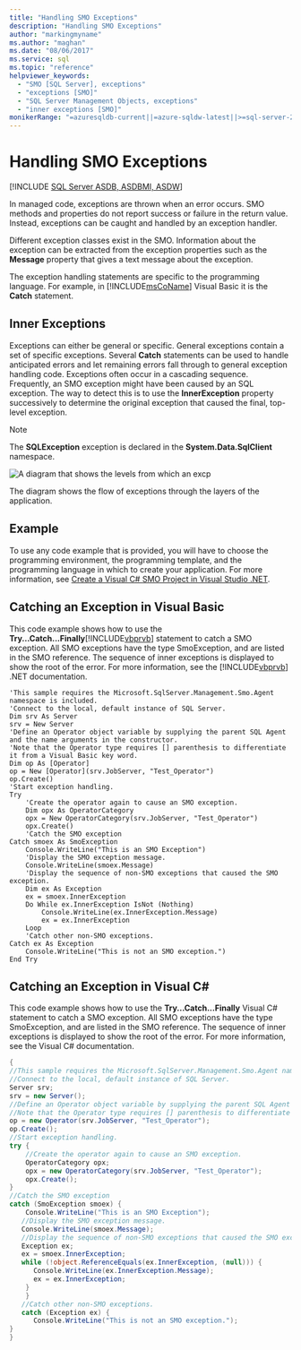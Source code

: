 ```yaml
---
title: "Handling SMO Exceptions"
description: "Handling SMO Exceptions"
author: "markingmyname"
ms.author: "maghan"
ms.date: "08/06/2017"
ms.service: sql
ms.topic: "reference"
helpviewer_keywords:
  - "SMO [SQL Server], exceptions"
  - "exceptions [SMO]"
  - "SQL Server Management Objects, exceptions"
  - "inner exceptions [SMO]"
monikerRange: "=azuresqldb-current||=azure-sqldw-latest||>=sql-server-2016||>=sql-server-linux-2017||=azuresqldb-mi-current"
---
```

# Handling SMO Exceptions
[!INCLUDE [SQL Server ASDB, ASDBMI, ASDW](../../../includes/applies-to-version/sql-asdb-asdbmi-asa.md)]

  In managed code, exceptions are thrown when an error occurs. SMO methods and properties do not report success or failure in the return value. Instead, exceptions can be caught and handled by an exception handler.  
  
 Different exception classes exist in the SMO. Information about the exception can be extracted from the exception properties such as the **Message** property that gives a text message about the exception.  
  
 The exception handling statements are specific to the programming language. For example, in [!INCLUDE[msCoName](../../../includes/msconame-md.md)] Visual Basic it is the **Catch** statement.  
  
## Inner Exceptions  
 Exceptions can either be general or specific. General exceptions contain a set of specific exceptions. Several **Catch** statements can be used to handle anticipated errors and let remaining errors fall through to general exception handling code. Exceptions often occur in a cascading sequence. Frequently, an SMO exception might have been caused by an SQL exception. The way to detect this is to use the **InnerException** property successively to determine the original exception that caused the final, top-level exception.  
  
> [!NOTE]  
>  The **SQLException** exception is declared in the **System.Data.SqlClient** namespace.  
  
 ![A diagram that shows the levels from which an excp](../../../relational-databases/server-management-objects-smo/create-program/media/exception-flow.gif "A diagram that shows the levels from which an excp")  
  
 The diagram shows the flow of exceptions through the layers of the application.  
  
## Example  
 To use any code example that is provided, you will have to choose the programming environment, the programming template, and the programming language in which to create your application. For more information, see [Create a Visual C&#35; SMO Project in Visual Studio .NET](../../../relational-databases/server-management-objects-smo/how-to-create-a-visual-csharp-smo-project-in-visual-studio-net.md).
  
## Catching an Exception in Visual Basic  
 This code example shows how to use the **Try...Catch...Finally**[!INCLUDE[vbprvb](../../../includes/vbprvb-md.md)] statement to catch a SMO exception. All SMO exceptions have the type SmoException, and are listed in the SMO reference. The sequence of inner exceptions is displayed to show the root of the error. For more information, see the [!INCLUDE[vbprvb](../../../includes/vbprvb-md.md)] .NET documentation.  
  
```VBNET
'This sample requires the Microsoft.SqlServer.Management.Smo.Agent namespace is included.
'Connect to the local, default instance of SQL Server.
Dim srv As Server
srv = New Server
'Define an Operator object variable by supplying the parent SQL Agent and the name arguments in the constructor.
'Note that the Operator type requires [] parenthesis to differentiate it from a Visual Basic key word.
Dim op As [Operator]
op = New [Operator](srv.JobServer, "Test_Operator")
op.Create()
'Start exception handling.
Try
    'Create the operator again to cause an SMO exception.
    Dim opx As OperatorCategory
    opx = New OperatorCategory(srv.JobServer, "Test_Operator")
    opx.Create()
    'Catch the SMO exception
Catch smoex As SmoException
    Console.WriteLine("This is an SMO Exception")
    'Display the SMO exception message.
    Console.WriteLine(smoex.Message)
    'Display the sequence of non-SMO exceptions that caused the SMO exception.
    Dim ex As Exception
    ex = smoex.InnerException
    Do While ex.InnerException IsNot (Nothing)
        Console.WriteLine(ex.InnerException.Message)
        ex = ex.InnerException
    Loop
    'Catch other non-SMO exceptions.
Catch ex As Exception
    Console.WriteLine("This is not an SMO exception.")
End Try
``` 
  
## Catching an Exception in Visual C#  
 This code example shows how to use the **Try...Catch...Finally** Visual C# statement to catch a SMO exception. All SMO exceptions have the type SmoException, and are listed in the SMO reference. The sequence of inner exceptions is displayed to show the root of the error. For more information, see the Visual C# documentation.  
  
```csharp  
{   
//This sample requires the Microsoft.SqlServer.Management.Smo.Agent namespace to be included.   
//Connect to the local, default instance of SQL Server.   
Server srv;   
srv = new Server();   
//Define an Operator object variable by supplying the parent SQL Agent and the name arguments in the constructor.   
//Note that the Operator type requires [] parenthesis to differentiate it from a Visual Basic key word.   
op = new Operator(srv.JobServer, "Test_Operator");   
op.Create();   
//Start exception handling.   
try {   
    //Create the operator again to cause an SMO exception.   
    OperatorCategory opx;   
    opx = new OperatorCategory(srv.JobServer, "Test_Operator");   
    opx.Create();   
}   
//Catch the SMO exception   
catch (SmoException smoex) {   
    Console.WriteLine("This is an SMO Exception");   
   //Display the SMO exception message.   
   Console.WriteLine(smoex.Message);   
   //Display the sequence of non-SMO exceptions that caused the SMO exception.   
   Exception ex;   
   ex = smoex.InnerException;   
   while (!object.ReferenceEquals(ex.InnerException, (null))) {   
      Console.WriteLine(ex.InnerException.Message);   
      ex = ex.InnerException;   
    }   
    }   
   //Catch other non-SMO exceptions.   
   catch (Exception ex) {   
      Console.WriteLine("This is not an SMO exception.");   
}   
}  
```  
  
  
